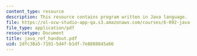 ```yaml
---
content_type: resource
description: This resource contains program written in Java language.
file: https://ol-ocw-studio-app-qa.s3.amazonaws.com/courses/6-092-java-preparation-for-6-170-january-iap-2006/2dfc38a571915d4fb1df7e8888045a66_java_ref_handout.pdf
file_type: application/pdf
resourcetype: Document
title: java_ref_handout.pdf
uid: 2dfc38a5-7191-5d4f-b1df-7e8888045a66
---
```

